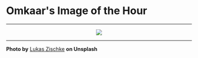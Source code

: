 # Omkaar's Image of the Hour

---

<div align="center">

<a href="https://unsplash.com/photos/woman-enjoys-a-beach-view-during-sunset-DNkPM-f6P_Y">
  <img src="https://images.unsplash.com/photo-1749288752497-5fb00d855426?crop=entropy&cs=tinysrgb&fit=max&fm=jpg&ixid=M3w3NjA2Nzh8MHwxfHJhbmRvbXx8fHx8fHx8fDE3NTE0NTQwMDB8&ixlib=rb-4.1.0&q=80&w=1080" style="max-width:100%; height:auto;">
</a>



</div>

---

**Photo by** [Lukas Zischke](https://unsplash.com/@lukaszischke) **on Unsplash**
